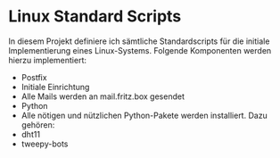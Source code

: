 # Linux Standard Scripts

In diesem Projekt definiere ich sämtliche Standardscripts für die initiale Implementierung eines Linux-Systems.
Folgende Komponenten werden hierzu implementiert:

- Postfix
 - Initiale Einrichtung
 - Alle Mails werden an mail.fritz.box gesendet
- Python
 - Alle nötigen und nützlichen Python-Pakete werden installiert. Dazu gehören:
  - dht11
  - tweepy-bots